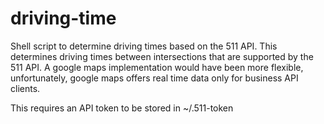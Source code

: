 driving-time
============

Shell script to determine driving times based on the 511 API. This determines driving times between intersections that are supported by the 511 API. A google maps implementation would have been more flexible, unfortunately, google maps offers real time data only for business API clients.

This requires an API token to be stored in ~/.511-token
